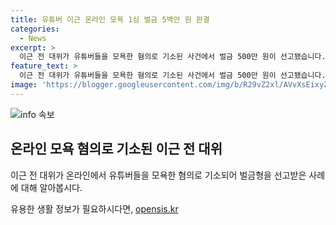 ```yaml
---
title: 유튜버 이근 온라인 모욕 1심 벌금 5백만 원 판결
categories:
  - News
excerpt: >
  이근 전 대위가 유튜버들을 모욕한 혐의로 기소된 사건에서 벌금 500만 원이 선고됐습니다. SNS에 유튜버를 모욕하는 글을 올려 명예를 훼손한 혐의도 논의됐으며, 허위 사실을 올린 것으로도 알려져 법정 과정을 거치고 있습니다. 또한, 이 대위는 다른 사안에서도 문제가 있었다는 점이 지적되고 있습니다. (150자)
feature_text: >
  이근 전 대위가 유튜버들을 모욕한 혐의로 기소된 사건에서 벌금 500만 원이 선고됐습니다. SNS에 유튜버를 모욕하는 글을 올려 명예를 훼손한 혐의도 논의됐으며, 허위 사실을 올린 것으로도 알려져 법정 과정을 거치고 있습니다. 또한, 이 대위는 다른 사안에서도 문제가 있었다는 점이 지적되고 있습니다. (150자)
image: 'https://blogger.googleusercontent.com/img/b/R29vZ2xl/AVvXsEixyZcFfHzMRdzZMjFBmAUKJYCLCGyLL1o632UiGVXcaFdKo_bkvkuCioo0uUKlGfBVcT3P84aROyZIXSBEx3Aw5nCQ3pTgDom1WDC4m8eifvWiAmWEEVb4x6G_l8C0QH225ldMjyaFvpxGEBGNO37VmDTDMHGhJPq73UglMfDca1-0aw/s1600/blogspot.png'
---
```


<p><img src="https://blogger.googleusercontent.com/img/b/R29vZ2xl/AVvXsEixyZcFfHzMRdzZMjFBmAUKJYCLCGyLL1o632UiGVXcaFdKo_bkvkuCioo0uUKlGfBVcT3P84aROyZIXSBEx3Aw5nCQ3pTgDom1WDC4m8eifvWiAmWEEVb4x6G_l8C0QH225ldMjyaFvpxGEBGNO37VmDTDMHGhJPq73UglMfDca1-0aw/s1600/blogspot.png" alt="info 속보" /></p>

<h2 data-ke-size="size26">온라인 모욕 혐의로 기소된 이근 전 대위</h2>

<p data-ke-size="size16">이근 전 대위가 온라인에서 유튜버들을 모욕한 혐의로 기소되어 벌금형을 선고받은 사례에 대해 알아봅시다.</p>
유용한 생활 정보가 필요하시다면, <a href="https://opensis.kr" rel="dofollow">opensis.kr</a>


